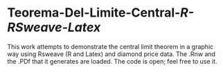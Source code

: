 # Teorema-Del-Limite-Central-_R-RSweave-Latex_

This work attempts to demonstrate the central limit theorem in a graphic way using Rsweave (R and Latex) and diamond price data.
The .Rnw and the .PDf that it generates are loaded.
The code is open; feel free to use it.
